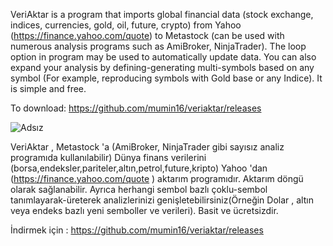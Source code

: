 VeriAktar is a program that imports global financial data (stock exchange, indices, currencies, gold, oil, future, crypto) from Yahoo (https://finance.yahoo.com/quote) to Metastock (can be used with numerous analysis programs such as AmiBroker, NinjaTrader). The loop option in program may be used to automatically update data. You can also expand your analysis by defining-generating multi-symbols based on any symbol (For example, reproducing symbols with Gold base or any Indice). It is simple and free.

To download: https://github.com/mumin16/veriaktar/releases


![Adsız](https://github.com/user-attachments/assets/45eae86d-614d-4b8c-9c84-d749974e8380)


VeriAktar , ﻿Metastock 'a (AmiBroker, NinjaTrader gibi sayısız analiz programıda kullanılabilir) Dünya finans verilerini (borsa,endeksler,pariteler,altın,petrol,future,kripto) Yahoo 'dan (https://finance.yahoo.com/quote ) aktarım programıdır. Aktarım döngü olarak sağlanabilir. Ayrıca herhangi sembol bazlı çoklu-sembol tanımlayarak-üreterek analizlerinizi genişletebilirsiniz(Örneğin Dolar , altın veya endeks bazlı yeni semboller ve verileri). Basit ve ücretsizdir. 

İndirmek için : https://github.com/mumin16/veriaktar/releases
